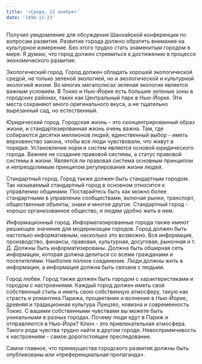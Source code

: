 ```yaml
---
title: '«Среда, 23 ноября»'
date: '1994-11-23'
---
```


Получил уведомление для обсуждения Шанхайской конференции по вопросам развития. Развитие города должно обратить внимание на культурное измерение. Без этого трудно стать знаменитым городом в мире. Я думаю, что город должен стремиться к достижению в процессе экономического развития:

Экологический город. Город должен обладать хорошей экологической средой, не только зеленой экологией, но и экологической и культурной экологией жизни. Во многих мегаполисах зеленая экология является важным условием. В Токио и Нью-Йорке есть большие зеленые зоны в городских районах, таких как Центральный парк в Нью-Йорке. Эти места сохраняют много оригинального вкуса, а не тщательно вырезанный сад, но естественный.

Юридический город. Городская жизнь - это сконцентрированный образ жизни, и стандартизированная жизнь очень важна. Там, где собираются десятки миллионов людей, единственный выбор - иметь верховенство закона, чтобы все люди чувствовали, что живут в порядке. Установление норм и систем является основой юридического города. Важнее не создание правовой системы, а статус правовой системы в жизни. Является ли правовая система основным принципом и непреодолимым принципом регулирования жизни людей.

Стандартный город. Город также должен быть стандартным городом. Так называемый стандартный город в основном относится к управлению общинами. Постарайтесь быть как можно более стандартными в управлении сообществами, включая рынки, транспорт, общественные объекты, знаки и многое другое. Стандартный город - хорошо организованное общество, и людям удобно жить в нем.

Информационный город. Информатизированные города также имеют решающее значение для модернизации городов. Город должен быть настолько информативным, насколько это возможно. Вся информация, производство, финансы, правовая, культурная, досуговая, рыночная и т. Д. Должны быть информатизированы. Должна быть обширная сеть информации, которая должна делиться со всеми гражданами и посетителями. Наиболее полное соединение. Люди должны жить в информации, а информация должна быть связана с людьми.

Город любви. Город также должен быть городом с характеристиками и городом с настроениями. Каждый город должен иметь свой собственный стиль и иметь свою собственную атмосферу, такую ​​как страсть и романтика Парижа, процветание и волнение в Нью-Йорке, древняя и традиционная культура Лунцзяо, новизна и современность Токио. С вашими собственными чувствами вы можете быть уникальными в разных городах. Почему люди едут в Париж и отправляются в Нью-Йорк? Ключ - это привлекательная атмосфера. Такого рода чувства трудно найти в другом городе. Невосприимчивость к настроениям - самое дорогостоящее преследование.

Самое главное, что преимущества городского развития должны быть опубликованы или «преференциальная пропаганда».

